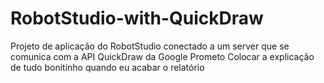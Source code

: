 # RobotStudio-with-QuickDraw
Projeto de aplicação do RobotStudio conectado a um server que se comunica com a API QuickDraw da Google
Prometo Colocar a explicação de tudo bonitinho quando eu acabar o relatório
